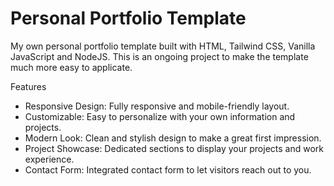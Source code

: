 # Personal Portfolio Template

My own personal portfolio template built with HTML, Tailwind CSS, Vanilla JavaScript and NodeJS.
This is an ongoing project to make the template much more easy to applicate.

Features
- Responsive Design: Fully responsive and mobile-friendly layout.
- Customizable: Easy to personalize with your own information and projects.
- Modern Look: Clean and stylish design to make a great first impression.
- Project Showcase: Dedicated sections to display your projects and work experience.
- Contact Form: Integrated contact form to let visitors reach out to you.
